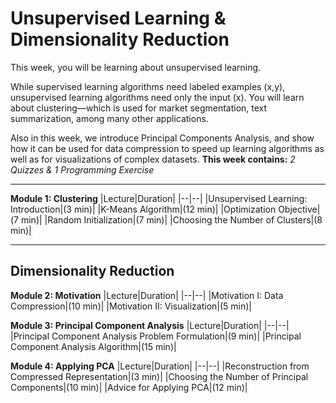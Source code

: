 # Unsupervised Learning & Dimensionality Reduction
This week, you will be learning about unsupervised learning.

While supervised learning algorithms need labeled examples (x,y), unsupervised learning algorithms need only the input (x). You will learn about clustering—which is used for market segmentation, text summarization, among many other applications.

Also in this week, we introduce Principal Components Analysis, and show how it can be used for data compression to speed up learning algorithms as well as for visualizations of complex datasets.
**This week contains:** *2 Quizzes & 1 Programming Exercise*

----

**Module 1: Clustering**
|Lecture|Duration|
|--|--|
|Unsupervised Learning: Introduction|(3 min)|
|K-Means Algorithm|(12 min)|
|Optimization Objective|(7 min)|
|Random Initialization|(7 min)|
|Choosing the Number of Clusters|(8 min)|

----

## Dimensionality Reduction
**Module 2: Motivation**
|Lecture|Duration|
|--|--|
|Motivation I: Data Compression|(10 min)|
|Motivation II: Visualization|(5 min)|

**Module 3: Principal Component Analysis**
|Lecture|Duration|
|--|--|
|Principal Component Analysis Problem Formulation|(9 min)|
|Principal Component Analysis Algorithm|(15 min)|

**Module 4: Applying PCA**
|Lecture|Duration|
|--|--|
|Reconstruction from Compressed Representation|(3 min)|
|Choosing the Number of Principal Components|(10 min)|
|Advice for Applying PCA|(12 min)|